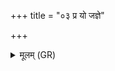 +++
title = "०३ प्र यो जज्ञे"

+++
<details><summary>मूलम् (GR)</summary>

प्र यो जज्ञे विद्वाँ अस्य बन्धुं  
विश्वानि देवो जनिमा विवक्ति ।  
ब्रह्म ब्रह्मण उज् जभार मध्यान्  
नीचाद् उच्चा स्वधा अभि प्र तस्थौ ॥
</details>